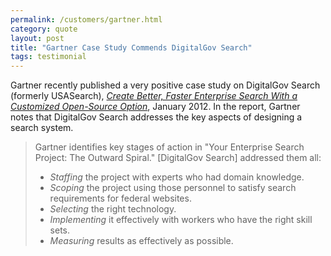 ```yaml
---
permalink: /customers/gartner.html
category: quote
layout: post
title: "Gartner Case Study Commends DigitalGov Search"
tags: testimonial 
---
```


Gartner recently published a very positive case study on DigitalGov Search (formerly USASearch), *[Create Better, Faster Enterprise Search With a Customized Open-Source Option](http://www.gartner.com/DisplayDocument?id=1909916)*, January 2012. In the report, Gartner notes that DigitalGov Search addresses the key aspects of designing a search system.

> Gartner identifies key stages of action in "Your Enterprise Search Project: The Outward Spiral." [DigitalGov Search] addressed them all:
> 
> * *Staffing* the project with experts who had domain knowledge.
> * *Scoping* the project using those personnel to satisfy search requirements for federal websites.
> * *Selecting* the right technology.
> * *Implementing* it effectively with workers who have the right skill sets.
> * *Measuring* results as effectively as possible.

